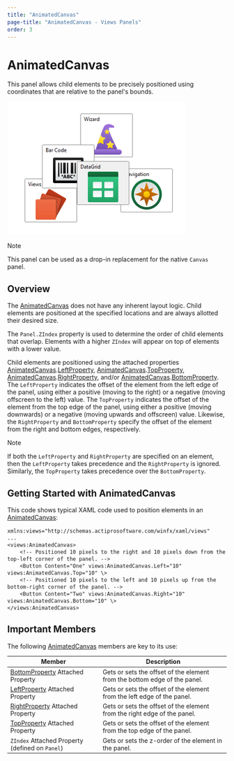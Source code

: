 ```yaml
---
title: "AnimatedCanvas"
page-title: "AnimatedCanvas - Views Panels"
order: 3
---
```

# AnimatedCanvas

This panel allows child elements to be precisely positioned using coordinates that are relative to the panel's bounds.

![Screenshot](../images/animatedcanvas.png)

> [!NOTE]
> This panel can be used as a drop-in replacement for the native `Canvas` panel.

## Overview

The [AnimatedCanvas](xref:@ActiproUIRoot.Controls.Views.AnimatedCanvas) does not have any inherent layout logic.  Child elements are positioned at the specified locations and are always allotted their desired size.

The `Panel.ZIndex` property is used to determine the order of child elements that overlap.  Elements with a higher `ZIndex` will appear on top of elements with a lower value.

Child elements are positioned using the attached properties [AnimatedCanvas](xref:@ActiproUIRoot.Controls.Views.AnimatedCanvas).[LeftProperty](xref:@ActiproUIRoot.Controls.Views.AnimatedCanvas.LeftProperty), [AnimatedCanvas](xref:@ActiproUIRoot.Controls.Views.AnimatedCanvas).[TopProperty](xref:@ActiproUIRoot.Controls.Views.AnimatedCanvas.TopProperty), [AnimatedCanvas](xref:@ActiproUIRoot.Controls.Views.AnimatedCanvas).[RightProperty](xref:@ActiproUIRoot.Controls.Views.AnimatedCanvas.RightProperty), and/or [AnimatedCanvas](xref:@ActiproUIRoot.Controls.Views.AnimatedCanvas).[BottomProperty](xref:@ActiproUIRoot.Controls.Views.AnimatedCanvas.BottomProperty).  The `LeftProperty` indicates the offset of the element from the left edge of the panel, using either a positive (moving to the right) or a negative (moving offscreen to the left) value.  The `TopProperty` indicates the offset of the element from the top edge of the panel, using either a positive (moving downwards) or a negative (moving upwards and offscreen) value.  Likewise, the `RightProperty` and `BottomProperty` specify the offset of the element from the right and bottom edges, respectively.

> [!NOTE]
> If both the `LeftProperty` and `RightProperty` are specified on an element, then the `LeftProperty` takes precedence and the `RightProperty` is ignored. Similarly, the `TopProperty` takes precedence over the `BottomProperty`.

## Getting Started with AnimatedCanvas

This code shows typical XAML code used to position elements in an [AnimatedCanvas](xref:@ActiproUIRoot.Controls.Views.AnimatedCanvas):

```xaml
xmlns:views="http://schemas.actiprosoftware.com/winfx/xaml/views"
...
<views:AnimatedCanvas>
	<!-- Positioned 10 pixels to the right and 10 pixels down from the top-left corner of the panel. -->
	<Button Content="One" views:AnimatedCanvas.Left="10" views:AnimatedCanvas.Top="10" \>
	<!-- Positioned 10 pixels to the left and 10 pixels up from the bottom-right corner of the panel. -->
	<Button Content="Two" views:AnimatedCanvas.Right="10" views:AnimatedCanvas.Bottom="10" \>
</views:AnimatedCanvas>
```

## Important Members

The following [AnimatedCanvas](xref:@ActiproUIRoot.Controls.Views.AnimatedCanvas) members are key to its use:

| Member | Description |
|-----|-----|
| [BottomProperty](xref:@ActiproUIRoot.Controls.Views.AnimatedCanvas.BottomProperty) Attached Property | Gets or sets the offset of the element from the bottom edge of the panel. |
| [LeftProperty](xref:@ActiproUIRoot.Controls.Views.AnimatedCanvas.LeftProperty) Attached Property | Gets or sets the offset of the element from the left edge of the panel. |
| [RightProperty](xref:@ActiproUIRoot.Controls.Views.AnimatedCanvas.RightProperty) Attached Property | Gets or sets the offset of the element from the right edge of the panel. |
| [TopProperty](xref:@ActiproUIRoot.Controls.Views.AnimatedCanvas.TopProperty) Attached Property | Gets or sets the offset of the element from the top edge of the panel. |
| `ZIndex` Attached Property (defined on `Panel`) | Gets or sets the z-order of the element in the panel. |
